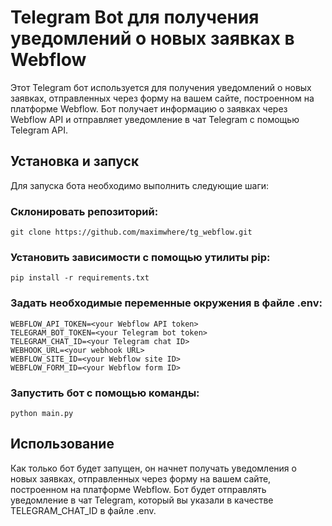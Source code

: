 # Telegram Bot для получения уведомлений о новых заявках в Webflow

Этот Telegram бот используется для получения уведомлений о новых заявках, отправленных через форму на вашем сайте, построенном на платформе Webflow. Бот получает информацию о заявках через Webflow API и отправляет уведомление в чат Telegram с помощью Telegram API.

## Установка и запуск

Для запуска бота необходимо выполнить следующие шаги:

### Склонировать репозиторий:
```
git clone https://github.com/maximwhere/tg_webflow.git
```
### Установить зависимости с помощью утилиты pip:
```
pip install -r requirements.txt
```
### Задать необходимые переменные окружения в файле .env:
```
WEBFLOW_API_TOKEN=<your Webflow API token>
TELEGRAM_BOT_TOKEN=<your Telegram bot token>
TELEGRAM_CHAT_ID=<your Telegram chat ID>
WEBHOOK_URL=<your webhook URL>
WEBFLOW_SITE_ID=<your Webflow site ID>
WEBFLOW_FORM_ID=<your Webflow form ID>
```
### Запустить бот с помощью команды:
``` 
python main.py
```
## Использование

Как только бот будет запущен, он начнет получать уведомления о новых заявках, отправленных через форму на вашем сайте, построенном на платформе Webflow. Бот будет отправлять уведомление в чат Telegram, который вы указали в качестве TELEGRAM_CHAT_ID в файле .env.
